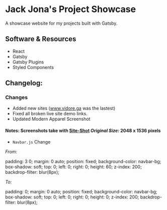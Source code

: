 # Jack Jona's Project Showcase

A showcase website for my projects built with Gatsby.

## Software & Resources

- React
- Gatsby
- Gatsby Plugins
- Styled Components

## Changelog:

### Changes

- Added new sites (www.vidore.ga was the lastest)
- Fixed all broken live site demo links. 
- Updated Modern Apparel Screenshot

#### Notes: Screenshots take with [Site-Shot](https://www.site-shot.com) *Original Size:* 2048 x 1536 pixels

- ```Navbar.js``` Change

*From:*

  padding: 3 0;
  margin: 0 auto;
  position: fixed;
  background-color: navbar-bg;
  box-shadow: soft;
  top: 0;
  left: 0;
  right: 0;
  height: 60;
  z-index: 200;
  backdrop-filter: blur(8px);

*To:*

  padding: 0;
  margin: 0 auto;
  position: fixed;
  background-color: navbar-bg;
  box-shadow: soft;
  top: 0;
  left: 0;
  right: 0;
  height: 0;
  z-index: 200;
  backdrop-filter: blur(8px);